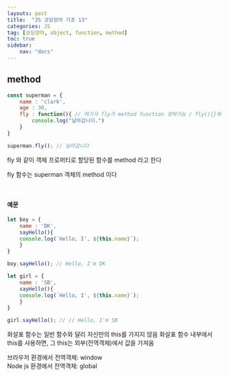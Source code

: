 ```yaml
---
layouts: post
title:  "JS 코딩앙마 기초 13"
categories: JS
tag: [코딩앙마, object, function, method]
toc: true
sidebar:
    nav: "docs"
---
```


## method

```js
const superman = {
    name : 'clark',
    age : 30,
    fly : function(){ // 여기서 fly가 method function 생략가능 / fly(){}와 같이
        console.log("날아갑니다.")
    }
}

superman.fly(); // 날아갑니다
```

fly 와 같이 객체 프로퍼티로 할당된 함수를 method 라고 한다

fly 함수는 superman 객체의 method 이다

<br/>

#### 예문

```js
let boy = {
    name : 'DK',
    sayHello(){
    console.log(`Hello, I', ${this.name}`);
    }
}

boy.sayHello(); // Hello, I'm DK

let girl = {
    name : 'SB',
    sayHello(){
    console.log(`Hello, I', ${this.name}`);
    }
}

girl.sayHello(); // // Hello, I'm SB
```

화살표 함수는 일반 함수와 달리 자신만의 this를 가지지 않음 화살표 함수 내부에서 this를 사용하면, 그 this는 외부(전역객체)에서 값을 가져옴

브라우저 환경에서 전역객체: window <br/>
Node js 환경에서 전역객체: global





